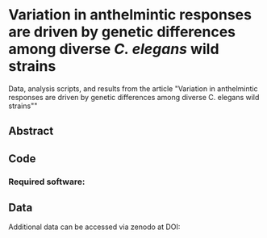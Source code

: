 # Variation in anthelmintic responses are driven by genetic differences among diverse *C. elegans* wild strains

Data, analysis scripts, and results from the article "Variation in anthelmintic responses are driven by genetic differences among diverse C. elegans wild strains""

## Abstract



## Code
### Required software: 

## Data
Additional data can be accessed via zenodo at DOI:
